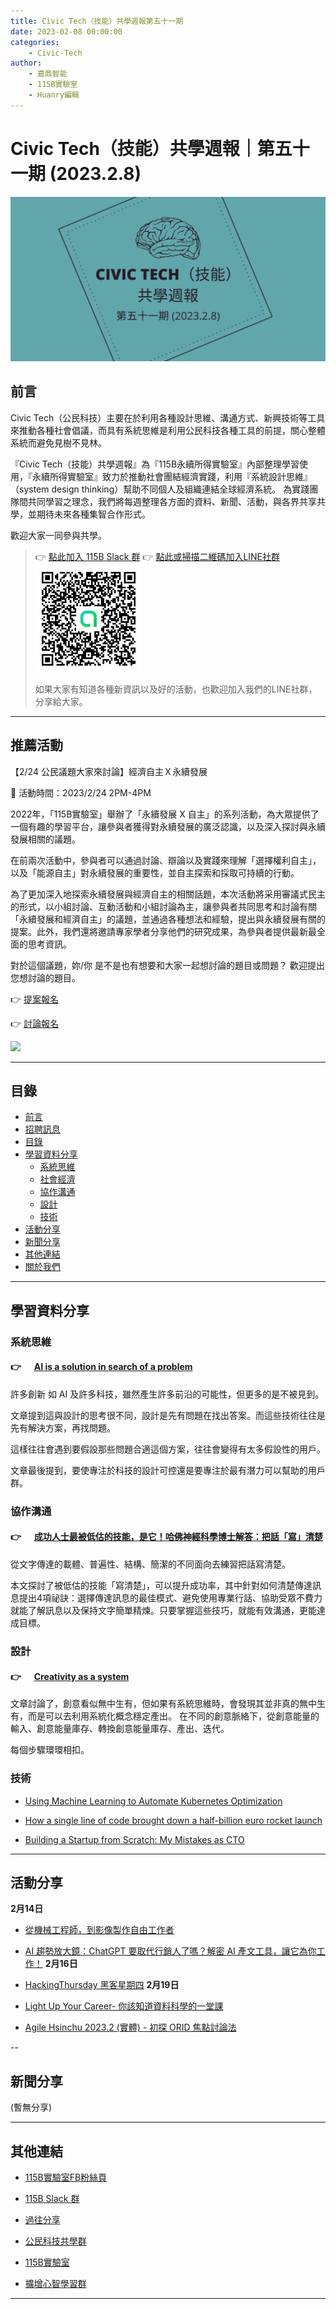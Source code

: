 ```yaml
---
title: Civic Tech（技能）共學週報第五十一期
date: 2023-02-08 00:00:00
categories:
	- Civic-Tech
author:
	- 嘉鼎智能
	- 115B實驗室
	- Huanry編輯
---
```

# Civic Tech（技能）共學週報｜第五十一期 (2023.2.8)

![Civic-Tech-51](/img/ct/51.png)

## 前言

Civic Tech（公民科技）主要在於利用各種設計思維、溝通方式、新興技術等工具來推動各種社會倡議，而具有系統思維是利用公民科技各種工具的前提，關心整體系統而避免見樹不見林。

『Civic Tech（技能）共學週報』為『115B永續所得實驗室』內部整理學習使用，『永續所得實驗室』致力於推動社會團結經濟實踐，利用『系統設計思維』（system design thinking）幫助不同個人及組織連結全球經濟系統。
為實踐團隊間共同學習之理念，我們將每週整理各方面的資料、新聞、活動，與各界共享共學，並期待未來各種集智合作形式。

歡迎大家一同參與共學。

>👉  [點此加入 115B Slack 群](https://bit.ly/Slack115b)
>👉  [點此或掃描二維碼加入LINE社群](https://line.me/ti/g2/Dj4AkbdDsY6o4D_CdDUB6Q)
>[![公民科技共學群](/img/產品共學群.jpg)](https://line.me/ti/g2/Dj4AkbdDsY6o4D_CdDUB6Q)
>
>如果大家有知道各種新資訊以及好的活動，也歡迎加入我們的LINE社群，分享給大家。

---
## 推薦活動

【2/24 公民議題大家來討論】經濟自主Ｘ永續發展

🔶 活動時間：2023/2/24 2PM-4PM

2022年，「115B實驗室」舉辦了「永續發展 X 自主」的系列活動，為大眾提供了一個有趣的學習平台，讓參與者獲得對永續發展的廣泛認識，以及深入探討與永續發展相關的議題。

在前兩次活動中，參與者可以通過討論、辯論以及實踐來理解「選擇權利自主」，以及「能源自主」對永續發展的重要性，並自主探索和採取可持續的行動。 

 為了更加深入地探索永續發展與經濟自主的相關話題，本次活動將采用審議式民主的形式，以小組討論、互動活動和小組討論為主，讓參與者共同思考和討論有關「永續發展和經濟自主」的議題，並通過各種想法和經驗，提出與永續發展有關的提案。此外，我們還將邀請專家學者分享他們的研究成果，為參與者提供最新最全面的思考資訊。

對於這個議題，妳/你 是不是也有想要和大家一起想討論的題目或問題？ 歡迎提出您想討論的題目。

👉 [提案報名](https://pse.is/4s6rrz)

👉 [討論報名](https://pse.is/4pp7cc)

![](https://static.accupass.com/eventbanner/2302040924222571558980.jpg)

---
## 目錄
- [前言](#前言)
- [招聘訊息](#招聘訊息)
- [目錄](#目錄)
- [學習資料分享](#學習資料分享)
	- [系統思維](#系統思維)
	- [社會經濟](#社會經濟)
	- [協作溝通](#協作溝通)
	- [設計](#設計)
	- [技術](#技術)
- [活動分享](#活動分享)
- [新聞分享](#新聞分享)
- [其他連結](#其他連結)
- [關於我們](#關於我們)

---
## 學習資料分享
### 系統思維

####  👉 &emsp; [AI is a solution in search of a problem](https://uxdesign.cc/ai-is-a-solution-in-search-of-a-problem-ab4c6e818206)

許多創新 如 AI 及許多科技，雖然產生許多前沿的可能性，但更多的是不被見到。

文章提到這與設計的思考很不同，設計是先有問題在找出答案。而這些技術往往是先有解決方案，再找問題。

這樣往往會遇到要假設那些問題合適這個方案，往往會變得有太多假設性的用戶。

文章最後提到，要使專注於科技的設計可控還是要專注於最有潛力可以幫助的用戶群。

### 協作溝通

####  👉 &emsp; [成功人士最被低估的技能，是它！哈佛神經科學博士解答：把話「寫」清楚](https://technews.tw/2023/02/05/the-most-underrated-skills-of-successful-people/)

從文字傳達的載體、普遍性、結構、簡潔的不同面向去練習把話寫清楚。

本文探討了被低估的技能「寫清楚」，可以提升成功率，其中針對如何清楚傳達訊息提出4項祕訣：選擇傳達訊息的最佳模式、避免使用專業行話、協助受眾不費力就能了解訊息以及保持文字簡單精煉。只要掌握這些技巧，就能有效溝通，更能達成目標。

### 設計

####  👉 &emsp; [Creativity as a system](https://uxdesign.cc/creativity-as-a-system-a596925159ff)

文章討論了，創意看似無中生有，但如果有系統思維時，會發現其並非真的無中生有，而是可以去利用系統化概念穩定產出。
在不同的創意脈絡下，從創意能量的輸入、創意能量庫存、轉換創意能量庫存、產出、迭代。

每個步驟環環相扣。

### 技術

- [Using Machine Learning to Automate Kubernetes Optimization](https://dzone.com/articles/using-machine-learning-to-automate-kubernetes-opti)

- [How a single line of code brought down a half-billion euro rocket launch](https://jam.dev/blog/famous-bugs-rocket-launch)

- [Building a Startup from Scratch: My Mistakes as CTO](https://egor-romanov.medium.com/building-a-startup-from-scratch-my-mistakes-as-cto-b20b463e0058)

---
## 活動分享

**2月14日**
- [從機械工程師，到影像製作自由工作者](https://www.accupass.com/event/2301110233288390618000)

- [AI 趨勢放大鏡：ChatGPT 要取代行銷人了嗎？解密 AI 產文工具，讓它為你工作！](https://www.accupass.com/event/2301160548083866486250)
**2月16日**
- [HackingThursday 黑客星期四](https://www.meetup.com/hackingthursday/events/291224581/)
**2月19日**
- [Light Up Your Career- 你該知道資料科學的一堂課](https://www.accupass.com/event/2302040836371213375111)

- [Agile Hsinchu 2023.2 (實體) - 初探 ORID 焦點討論法](https://agilecommtw.kktix.cc/events/firsttimeorid)

--
## 新聞分享

(暫無分享)

---
## 其他連結

- [115B實驗室FB粉絲頁](https://www.facebook.com/%E6%B0%B8%E7%BA%8C%E6%89%80%E5%BE%97%E5%AF%A6%E9%A9%97%E5%AE%A4-102916798609139)

- [115B Slack 群](https://bit.ly/Slack115b)

- [過往分享](/categories/Civic-Tech)

- [公民科技共學群](https://line.me/ti/g2/Dj4AkbdDsY6o4D_CdDUB6Q?utm_source=invitation&utm_medium=link_copy&utm_campaign=default)

- [115B實驗室](https://line.me/ti/g2/asPFU-0w4o9MIRSBdb4gtg?utm_source=invitation&utm_medium=link_copy&utm_campaign=default)

- [擴增心智學習群](https://line.me/ti/g2/asPFU-0w4o9MIRSBdb4gtg?utm_source=invitation&utm_medium=link_copy&utm_campaign=default)

---